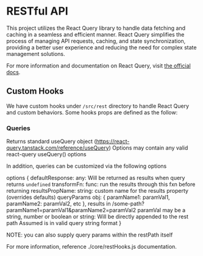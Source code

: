 # RESTful API

This project utilizes the React Query library to handle data fetching and caching in a seamless and efficient manner. React Query simplifies the process of managing API requests, caching, and state synchronization, providing a better user experience and reducing the need for complex state management solutions.

For more information and documentation on React Query, visit [the official docs](https://react-query.tanstack.com/).

## Custom Hooks

We have custom hooks under `/src/rest` directory to handle React Query and custom behaviors. Some hooks props are defined as the follow:

### Queries

Returns standard useQuery object (https://react-query.tanstack.com/reference/useQuery)
Options may contain any valid react-query useQuery() options

In addition, queries can be customized via the following options

options {
defaultResponse: any: Will be returned as results when query returns `undefined`
transformFn: func: run the results through this fxn before returning
resultsPropName: string: custom name for the results property (overrides defaults)
queryParams obj: { paramName1: paramVal1, paramName2: paramVal2, etc },
results in /some-path?paramName1=paramVal1&paramName2=paramVal2
paramVal may be a string, number or boolean
or string: Will be directly appended to the rest path
Assumed is in valid query string format
}

NOTE: you can also supply query params within the restPath itself

For more information, reference ./core/restHooks.js documentation.

